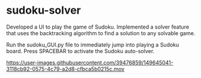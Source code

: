 # sudoku-solver

Developed a UI to play the game of Sudoku.
Implemented a solver feature that uses the backtracking algorithm to find a solution to any solvable game.

Run the sudoku_GUI.py file to immediately jump into playing a Sudoku board. Press SPACEBAR to activate the Sudoku auto-solver.


https://user-images.githubusercontent.com/39476859/149645041-3118cb92-0575-4c79-a2d8-cfbca5b0215c.mov

